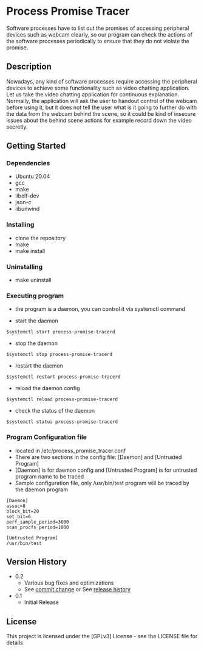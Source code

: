 # Process Promise Tracer

Software processes have to list out the promises of accessing peripheral devices such as webcam clearly, so our program can check the actions of the
software processes periodically to ensure that they do not violate the promise.

## Description

Nowadays, any kind of software processes require accessing the peripheral devices to achieve some functionality such as video chatting application.
Let us take the video chatting application for continuous explanation. Normally, the application will ask the user to handout control of the webcam
before using it, but it does not tell the user what is it going to further do with the data from the webcam behind the scene, so it could be kind of
insecure issues about the behind scene actions for example record down the video secretly.

## Getting Started

### Dependencies

* Ubuntu 20.04
* gcc
* make
* libelf-dev
* json-c
* libunwind

### Installing

* clone the repository
* make
* make install

### Uninstalling

* make uninstall

### Executing program

* the program is a daemon, you can control it via systemctl command

* start the daemon
```
$systemctl start process-promise-tracerd
```

* stop the daemon
```
$systemctl stop process-promise-tracerd
```

* restart the daemon
```
$systemctl restart process-promise-tracerd
```

* reload the daemon config
```
$systemctl reload process-promise-tracerd
```

* check the status of the daemon
```
$systemctl status process-promise-tracerd
```

### Program Configuration file
* located in /etc/process_promise_tracer.conf
* There are two sections in the config file: [Daemon] and [Untrusted Program]
* [Daemon] is for daemon config and [Untrusted Program] is for untrusted program name to be traced
* Sample configuration file, only /usr/bin/test program will be traced by the daemon program
```
[Daemon]
assoc=8
block_bit=20
set_bit=6
perf_sample_period=3000
scan_procfs_period=1000

[Untrusted Program]
/usr/bin/test
```

## Version History

* 0.2
    * Various bug fixes and optimizations
    * See [commit change]() or See [release history]()
* 0.1
    * Initial Release

## License

This project is licensed under the [GPLv3] License - see the LICENSE file for details
